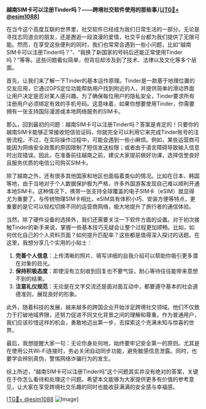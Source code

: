 **越南SIM卡可以注册Tinder吗？——跨境社交软件使用的那些事儿[[TG💪+ @esim1088](https://t.me/s/esim1088)]**

在当今这个高度互联的世界里，社交软件已经成为我们日常生活的一部分。无论是寻找志同道合的朋友，还是邂逅一段浪漫的爱情，社交平台都为我们提供了无限可能。然而，在享受这些便利的同时，我们也常常会遇到一些小问题，比如“越南SIM卡可以注册Tinder吗？”、“我换了新国家的号码后还能正常使用Tinder吗？”等等。这些问题看似简单，但背后却涉及到了技术、法律以及文化等多个层面。

首先，让我们来了解一下Tinder的基本运作原理。Tinder是一款基于地理位置的交友应用，它通过GPS定位功能帮助用户找到附近的人，并提供简单的滑动界面让用户决定是否对某人感兴趣。为了确保每位用户的隐私安全，Tinder要求所有注册用户必须绑定有效的手机号码。这意味着，如果你想要使用Tinder，你需要拥有一张支持国际漫游或本地网络服务的SIM卡。

那么，回到最初的问题：越南SIM卡可以注册Tinder吗？答案是肯定的！只要你的越南SIM卡能够正常接收短信验证码，你就完全可以利用它来完成Tinder账号的注册流程。不过，在实际操作过程中，可能会遇到一些小麻烦。例如，某些运营商可能因为网络安全政策的原因限制了短信发送权限；或者由于语言障碍导致输入信息时出现错误。因此，在准备前往越南之前，建议大家提前做好功课，选择信誉良好且服务优质的电信公司购买SIM卡。

除了越南之外，还有很多其他国家和地区也面临着类似的情况。比如在日本、韩国等地，由于当地对于个人数据保护极为严格，许多外国游客发现自己难以顺利开通本地SIM卡。这种情况下，携带一张支持全球覆盖的电子SIM卡（eSIM）就显得尤为重要了。与传统物理SIM卡相比，eSIM具有体积小巧、安装方便等特点，更重要的是它可以轻松切换不同的运营商网络，极大地提升了旅行者的通信体验。

当然，除了硬件设备的选择外，我们还需要关注一下软件方面的设置。对于初次接触Tinder的新手来说，掌握一些基本技巧无疑会让整个过程更加顺畅。比如，如何优化自己的个人资料页面？如何提升匹配率？这些都是值得深入探讨的话题。在这里，我想分享几个实用的小贴士：

1. **完善个人信息**：上传清晰的照片、填写详细的自我介绍可以帮助你吸引更多潜在对象的目光。
2. **保持积极态度**：即使没有立刻收到回复也不要气馁，耐心等待往往能带来意想不到的结果。
3. **注意礼仪规范**：无论是在文字交流还是面对面互动中，都要遵守基本的社会道德准则，展现良好的形象。

此外，随着科技的发展，越来越多的跨国企业开始涉足跨境社交领域。他们不仅致力于打破地域界限，还努力促进不同文化背景之间的理解和尊重。作为普通用户，我们应该珍惜这样的机会，勇敢地迈出第一步，去探索这个充满未知与惊喜的世界。

最后，我想提醒大家一句：无论你身处何地，始终要牢记安全第一的原则。尤其是在使用公共Wi-Fi连接时，务必关闭自动同步功能，避免敏感信息泄露。同时，也要学会辨别真伪，警惕网络诈骗行为的发生。

综上所述，“越南SIM卡可以注册Tinder吗”这个问题其实并没有绝对的答案，关键在于你怎么看待和处理这个问题。希望本文能够为大家提供更多有价值的参考意见，让大家在享受跨境社交乐趣的同时也能收获满满的安全感与幸福感。

[[TG💪+ @esim1088](https://t.me/s/esim1088) ![Image](https://i.postimg.cc/4NQfJmqS/Snipaste-2025-05-13-00-14-12.png)]